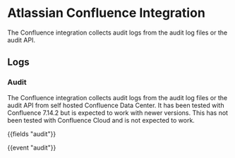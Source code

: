 # Atlassian Confluence Integration

The Confluence integration collects audit logs from the audit log files or the audit API.

## Logs

### Audit

The Confluence integration collects audit logs from the audit log files or the audit API from self hosted Confluence Data Center. It has been tested with Confluence 7.14.2 but is expected to work with newer versions. This has not been tested with Confluence Cloud and is not expected to work.

{{fields "audit"}}

{{event "audit"}}